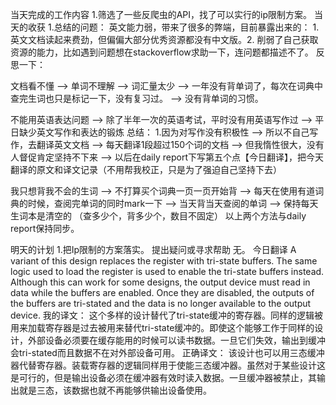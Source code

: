 当天完成的工作内容
1.筛选了一些反爬虫的API，找了可以实行的ip限制方案。
当天的收获
1.总结的问题： 英文能力弱，带来了很多的弊端，目前暴露出来的： 1.英文文档读起来费劲，但偏偏大部分优秀资源都没有中文版。2. 削弱了自己获取资源的能力，比如遇到问题想在stackoverflow求助一下，连问题都描述不了。
反思一下：


文档看不懂 –> 单词不理解 ——> 词汇量太少 –> 一年没有背单词了，每次在词典中查完生词也只是标记一下，没有复习过。 –> 没有背单词的习惯。


不能用英语表达问题 –> 除了半年一次的英语考试，平时没有用英语写作过 –> 平日缺少英文写作和表达的锻炼
总结：
1.因为对写作没有积极性 –> 所以不自己写作，去翻译英文文档 –> 每天翻译1段超过150个词的文档 –> 但我惰性很大，没有人督促肯定坚持不下来 –> 以后在daily report下写第五个点【今日翻译】，把今天翻译的原文和译文记录（不用帮我校正，只是为了强迫自己坚持下去） 


我只想背我不会的生词 –> 不打算买个词典一页一页开始背 –> 每天在使用有道词典的时候，查阅完单词的同时mark一下 –> 当天背当天查阅的单词 –> 保持每天生词本是清空的 （查多少个，背多少个，数目不固定）
以上两个方法与daily report保持同步。


明天的计划
1.把Ip限制的方案落实。
提出疑问或寻求帮助
无。
今日翻译
A variant of this design replaces the register with tri-state buffers. The same logic used to load the register is used to enable the tri-state buffers instead. Although this can work for some designs, the output device must read in data while the buffers are enabled. Once they are disabled, the outputs of the buffers are tri-stated and the data is no longer available to the output device.
我的译文：
这个多样的设计替代了tri-state缓冲的寄存器。同样的逻辑被用来加载寄存器是过去被用来替代tri-state缓冲的。即使这个能够工作于同样的设计，外部设备必须要在缓存能用的时候可以读书数据。一旦它们失效，输出到缓冲会tri-stated而且数据不在对外部设备可用。
正确译文：
该设计也可以用三态缓冲器代替寄存器。装载寄存器的逻辑同样用于使能三态缓冲器。虽然对于某些设计这是可行的，但是输出设备必须在缓冲器有效时读入数据。一旦缓冲器被禁止，其输出就是三态，该数据也就不再能够供输出设备使用。